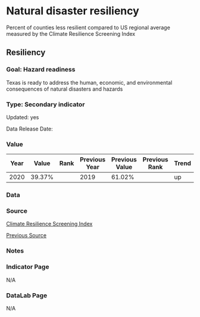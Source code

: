 # Natural disaster resiliency
Percent of counties less resilient compared to US regional average measured by the Climate Resilience Screening Index
## Resiliency
### Goal: Hazard readiness
Texas is ready to address the human, economic, and environmental consequences of natural disasters and hazards
### Type: Secondary indicator
Updated: yes
Data Release Date: 

### Value

| Year        |  Value      | Rank        | Previous Year | Previous Value | Previous Rank | Trend | 
| ----------- | ----------- | ----------- | ----------- | ----------- | ----------- | -----------|
|   2020      |   39.37%    |             |      2019   |     61.02%  |             |    up      | 

### Data

### Source

[Climate Resilience Screening Index](https://cfpub.epa.gov/si/si_public_record_Report.cfm?dirEntryId=350154&Lab=CEMM)

[Previous Source](https://nepis.epa.gov/Exe/ZyPDF.cgi?Dockey=P100SSN6.txt)

### Notes


### Indicator Page

N/A

### DataLab Page

N/A
